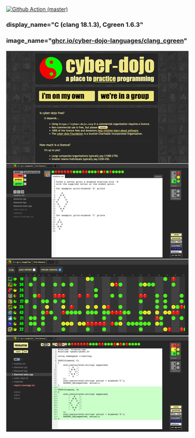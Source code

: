 [![Github Action (master)](https://github.com/cyber-dojo-start-points/clang-cgreen/actions/workflows/main.yml/badge.svg)](https://github.com/cyber-dojo-start-points/clang-cgreen/actions)

### display_name="C (clang 18.1.3), Cgreen 1.6.3"
### image_name="[ghcr.io/cyber-dojo-languages/clang_cgreen](https://ghcr.io/cyber-dojo-languages/clang_cgreen)"

![cyber-dojo.org home page](https://github.com/cyber-dojo/cyber-dojo/blob/master/shared/home_page_snapshot.png)
